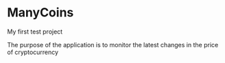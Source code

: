 # ManyCoins
My first test project

The purpose of the application is to monitor the latest changes in the price of cryptocurrency
